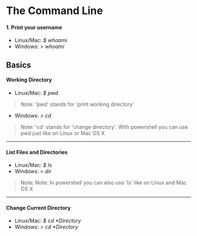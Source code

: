 # The Command Line

#### 1. Print your username
- Linux/Mac: _$ whoami_
- Windows: _> whoami_

## Basics
#### Working Directory
- Linux/Mac: _$ pwd_
> Note: 'pwd' stands for 'print working directory'
- Windows: _> cd_
> Note: 'cd' stands for 'change directory'. With powershell you can use pwd just like on Linux or Mac OS X

-----

#### List Files and Directories
- Linux/Mac: _$ ls_
- Windows: _> dir_
> Note: Note: In powershell you can also use 'ls' like on Linux and Mac OS X

-----

#### Change Current Directory
- Linux/Mac: _$ cd *Directory_
- Windows: _> cd *Directory_

